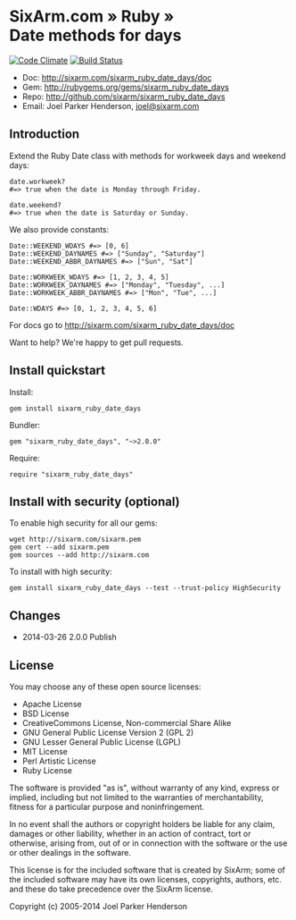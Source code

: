# SixArm.com » Ruby » <br> Date methods for days

[![Code Climate](https://codeclimate.com/github/SixArm/sixarm_ruby_date_days.png)](https://codeclimate.com/github/SixArm/sixarm_ruby_date_days)
[![Build Status](https://travis-ci.org/SixArm/sixarm_ruby_date_days.png)](https://travis-ci.org/SixArm/sixarm_ruby_date_days)

* Doc: <http://sixarm.com/sixarm_ruby_date_days/doc>
* Gem: <http://rubygems.org/gems/sixarm_ruby_date_days>
* Repo: <http://github.com/sixarm/sixarm_ruby_date_days>
* Email: Joel Parker Henderson, <joel@sixarm.com>


## Introduction

Extend the Ruby Date class with methods for workweek days and weekend days:

    date.workweek? 
    #=> true when the date is Monday through Friday.

    date.weekend? 
    #=> true when the date is Saturday or Sunday.

We also provide constants:

    Date::WEEKEND_WDAYS #=> [0, 6]
    Date::WEEKEND_DAYNAMES #=> ["Sunday", "Saturday"]
    Date::WEEKEND_ABBR_DAYNAMES #=> ["Sun", "Sat"]

    Date::WORKWEEK_WDAYS #=> [1, 2, 3, 4, 5]
    Date::WORKWEEK_DAYNAMES #=> ["Monday", "Tuesday", ...]
    Date::WORKWEEK_ABBR_DAYNAMES #=> ["Mon", "Tue", ...]

    Date::WDAYS #=> [0, 1, 2, 3, 4, 5, 6]

For docs go to <http://sixarm.com/sixarm_ruby_date_days/doc>

Want to help? We're happy to get pull requests.


## Install quickstart

Install:

    gem install sixarm_ruby_date_days

Bundler:

    gem "sixarm_ruby_date_days", "~>2.0.0"

Require:

    require "sixarm_ruby_date_days"


## Install with security (optional)

To enable high security for all our gems:

    wget http://sixarm.com/sixarm.pem
    gem cert --add sixarm.pem
    gem sources --add http://sixarm.com

To install with high security:

    gem install sixarm_ruby_date_days --test --trust-policy HighSecurity


## Changes

* 2014-03-26 2.0.0 Publish


## License

You may choose any of these open source licenses:

  * Apache License
  * BSD License
  * CreativeCommons License, Non-commercial Share Alike
  * GNU General Public License Version 2 (GPL 2)
  * GNU Lesser General Public License (LGPL)
  * MIT License
  * Perl Artistic License
  * Ruby License

The software is provided "as is", without warranty of any kind, 
express or implied, including but not limited to the warranties of 
merchantability, fitness for a particular purpose and noninfringement. 

In no event shall the authors or copyright holders be liable for any 
claim, damages or other liability, whether in an action of contract, 
tort or otherwise, arising from, out of or in connection with the 
software or the use or other dealings in the software.

This license is for the included software that is created by SixArm;
some of the included software may have its own licenses, copyrights, 
authors, etc. and these do take precedence over the SixArm license.

Copyright (c) 2005-2014 Joel Parker Henderson
